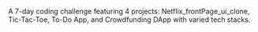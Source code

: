A 7-day coding challenge featuring 4 projects: Netflix_frontPage_ui_clone, Tic-Tac-Toe, To-Do App, and Crowdfunding DApp with varied tech stacks.
